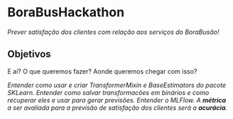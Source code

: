 # BoraBusHackathon
_Prever satisfação dos clientes com relação aos serviços do BoraBusão!_ 

## Objetivos
E aí? O que queremos fazer? Aonde queremos chegar com isso?

_Entender como usar e criar TransformerMixin e BaseEstimators do pacote SKLearn._
_Entender como salvar transformacões em binários e como recuperar eles e usar para gerar previsões._
_Entender o MLFlow._
_A **métrica** a ser avaliada para a previsão de satisfação dos clientes será a **acurácia**._

